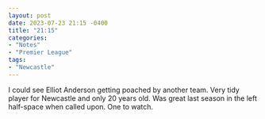 ```yaml
---
layout: post
date: 2023-07-23 21:15 -0400
title: "21:15"
categories:
- "Notes"
- "Premier League"
tags:
- "Newcastle"
---
```


I could see Elliot Anderson getting poached by another team. Very tidy player for Newcastle and only 20 years old. Was great last season in the left half-space when called upon. One to watch.

